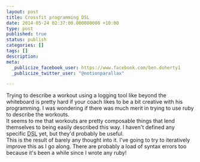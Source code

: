 ```yaml
---
layout: post
title: Crossfit programming DSL
date: 2014-05-24 02:37:00.000000000 +10:00
type: post
published: true
status: publish
categories: []
tags: []
description:
meta:
  _publicize_facebook_user: https://www.facebook.com/ben.doherty1
  _publicize_twitter_user: "@notionparallax"

---
```

<p>Trying to describe a workout using a logging tool like beyond the whiteboard is pretty hard if your coach likes to be a bit creative with his programming. I was wondering if there was much merit in trying to use ruby to describe the workouts.<br />
It seems to me that workouts are pretty composable things that lend themselves to being easily described this way. I haven't defined any specific <acronym title="domain specific language">DSL</acronym> yet, but they'd probably be useful.<br />
This is the result of barely any thought into it. I've going to try to iteratively improve this as I go along. There are probably a load of syntax errors too because it's been a while since I wrote any ruby!<br />
<script src="https://gist.github.com/notionparallax/06b0a47db36f58e804a4.js"></script></p>
